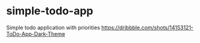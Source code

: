 # simple-todo-app
Simple todo application with priorities
https://dribbble.com/shots/14153121-ToDo-App-Dark-Theme
